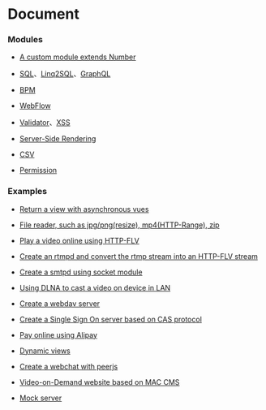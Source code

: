 # Document

### Modules

- [A custom module extends Number](modules/number.md)

- [SQL](modules/sql.md)、[Linq2SQL](modules/linq2sql.md)、[GraphQL](modules/graphql.md)

- [BPM](modules/bpm.md)

- [WebFlow](modules/webflow.md)

- [Validator](modules/validator.md)、[XSS](modules/xss.md)

- [Server-Side Rendering](modules/ssr.md)

- [CSV](modules/csv.md)

- [Permission](modules/permission.md)

### Examples

- [Return a view with asynchronous vues](examples/vue.md)

- [File reader, such as jpg/png(resize), mp4(HTTP-Range), zip](examples/file.md)

- [Play a video online using HTTP-FLV](examples/httpflv.md)

- [Create an rtmpd and convert the rtmp stream into an HTTP-FLV stream](examples/rtmpd.md)

- [Create a smtpd using socket module](examples/smtpd.md)

- [Using DLNA to cast a video on device in LAN](examples/dlna.md)

- [Create a webdav server](examples/webdav.md)

- [Create a Single Sign On server based on CAS protocol](examples/cas.md)

- [Pay online using Alipay](examples/alipay.md)

- [Dynamic views](examples/dynamic-views.md)

- [Create a webchat with peerjs](examples/webrtc.md)

- [Video-on-Demand website based on MAC CMS](examples/mac-cms.md)

- [Mock server](examples/mockd.md)
